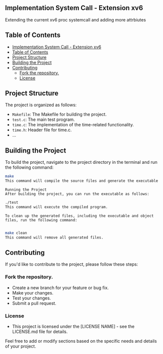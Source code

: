 ## Implementation System Call - Extension xv6

Extending the current xv6 proc systemcall and adding more attrbiutes

## Table of Contents

- [Implementation System Call - Extension xv6](#implementation-system-call---extension-xv6)
- [Table of Contents](#table-of-contents)
- [Project Structure](#project-structure)
- [Building the Project](#building-the-project)
- [Contributing](#contributing)
  - [Fork the repository.](#fork-the-repository)
  - [License](#license)

## Project Structure

The project is organized as follows:

- `Makefile`: The Makefile for building the project.
- `test.c`: The main test program.
- `time.c`: The implementation of the time-related functionality.
- `time.h`: Header file for time.c.
- ...

## Building the Project

To build the project, navigate to the project directory in the terminal and run the following command:

```bash
make
This command will compile the source files and generate the executable file named test.
```
```
Running the Project
After building the project, you can run the executable as follows:
```

```bash
./test
This command will execute the compiled program.
```

```Cleaning Up
To clean up the generated files, including the executable and object files, run the following command:
```


```bash

make clean
This command will remove all generated files.
```

## Contributing
If you'd like to contribute to the project, please follow these steps:

### Fork the repository.
- Create a new branch for your feature or bug fix.
- Make your changes.
- Test your changes.
- Submit a pull request.
### License
- This project is licensed under the [LICENSE NAME] - see the LICENSE.md file for details.

Feel free to add or modify sections based on the specific needs and details of your project.



